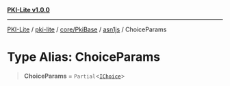 [**PKI-Lite v1.0.0**](../../../../../../README.md)

---

[PKI-Lite](../../../../../../README.md) / [pki-lite](../../../../../README.md) / [core/PkiBase](../../../README.md) / [asn1js](../README.md) / ChoiceParams

# Type Alias: ChoiceParams

> **ChoiceParams** = `Partial`\<[`IChoice`](../interfaces/IChoice.md)\>
